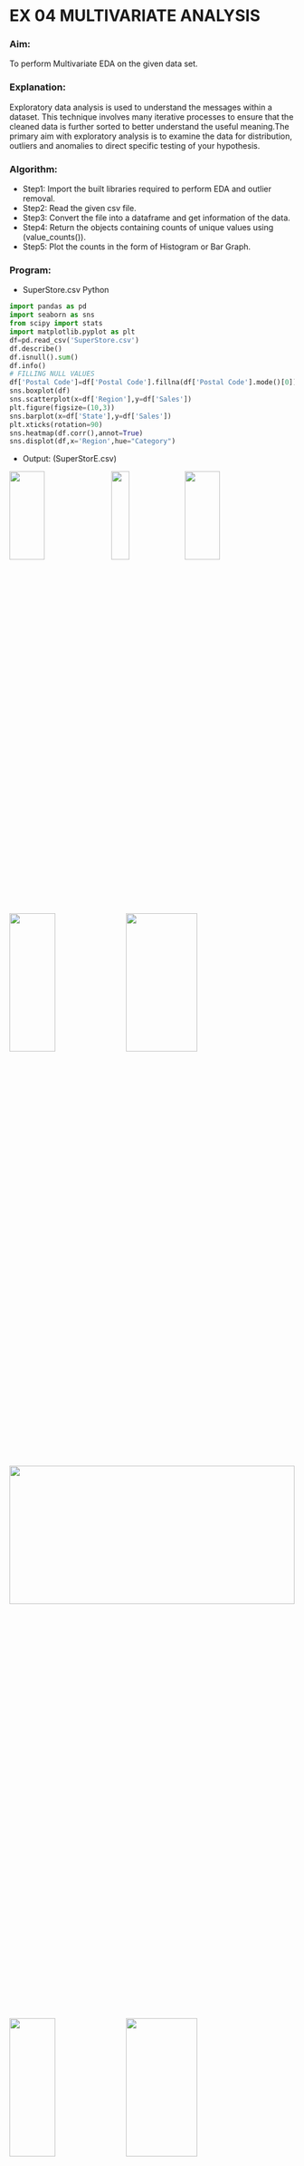 # EX 04 MULTIVARIATE ANALYSIS
### Aim:
To perform Multivariate EDA on the given data set.
### Explanation:
Exploratory data analysis is used to understand the messages within a dataset. This technique involves many iterative processes to ensure that the cleaned data is further sorted to better understand the useful meaning.The primary aim with exploratory analysis is to examine the data for distribution, outliers and anomalies to direct specific testing of your hypothesis.
### Algorithm:
- Step1: Import the built libraries required to perform EDA and outlier removal.
- Step2: Read the given csv file.
- Step3: Convert the file into a dataframe and get information of the data.
- Step4: Return the objects containing counts of unique values using (value_counts()).
- Step5: Plot the counts in the form of Histogram or Bar Graph.



### Program:
- SuperStore.csv
Python
```python
import pandas as pd
import seaborn as sns
from scipy import stats
import matplotlib.pyplot as plt
df=pd.read_csv('SuperStore.csv')
df.describe()
df.isnull().sum()
df.info()
# FILLING NULL VALUES
df['Postal Code']=df['Postal Code'].fillna(df['Postal Code'].mode()[0])
sns.boxplot(df)
sns.scatterplot(x=df['Region'],y=df['Sales'])
plt.figure(figsize=(10,3))
sns.barplot(x=df['State'],y=df['Sales'])
plt.xticks(rotation=90)
sns.heatmap(df.corr(),annot=True)
sns.displot(df,x='Region',hue="Category")
```
- Output: (SuperStorE.csv)
<img height=20% width=35% src="https://github.com/ROHITJAIND/EX-04-MULTIVARIATE-ANALYSIS/assets/118707073/319a4805-b9d3-4a61-9500-10fa72a9ea55">
<img height=20% width=25% src="https://github.com/ROHITJAIND/EX-04-MULTIVARIATE-ANALYSIS/assets/118707073/b5522c34-2e4e-4083-8115-1c57861d9971">
<img height=20% width=35% src="https://github.com/ROHITJAIND/EX-04-MULTIVARIATE-ANALYSIS/assets/118707073/10438e60-a3cc-437a-8aff-26f2820f5b41">

<img height=25% width=40% src="https://github.com/ROHITJAIND/EX-04-MULTIVARIATE-ANALYSIS/assets/118707073/5f012279-55d1-4d88-8ca3-e560607be7f5">
<img height=25% width=50% src="https://github.com/ROHITJAIND/EX-04-MULTIVARIATE-ANALYSIS/assets/118707073/6d913e29-1e8b-4398-8c36-b1a3579fabcb">

<img height=25% width=100% src="https://github.com/ROHITJAIND/EX-04-MULTIVARIATE-ANALYSIS/assets/118707073/10ad78c1-f66b-4e37-8d4a-a0c63366f360">

<img height=25% width=40% src="https://github.com/ROHITJAIND/EX-04-MULTIVARIATE-ANALYSIS/assets/118707073/c7b8247f-c1d5-457c-81d3-57a414d500f2">
<img height=25% width=50% src="https://github.com/ROHITJAIND/EX-04-MULTIVARIATE-ANALYSIS/assets/118707073/f4beff7c-1e30-436e-9827-d285fef2c576">

- Diabetes.csv
Python
```python
import pandas as pd
import seaborn as sns
from scipy import stats
import matplotlib.pyplot as plt
df=pd.read_csv('diabetes.csv')
df.describe()
df.isnull().sum()
# REMOVING OUTLIER
z = np.abs(stats.zscore(df['Glucose']))
df=df[(z<2)]
z = np.abs(stats.zscore(dfc['BloodPressure']))
df=df[(z<2)]
z = np.abs(stats.zscore(dfc['SkinThickness']))
df=df[(z<3)]
z = np.abs(stats.zscore(dfc['BMI']))
df=df[(z<2)]
z = np.abs(stats.zscore(dfc['Insulin']))
df=df[(z<2)]
z = np.abs(stats.zscore(dfc['DiabetesPedigreeFunction']))
df=df[(z<2)]
z = np.abs(stats.zscore(dfc['Age']))
df=df[(z<2)]
z = np.abs(stats.zscore(dfc['Outcome']))
df=df[(z<3)]
sns.boxplot(data=dfc)
plt.xticks(rotation=90)
sns.boxplot(data=dfc)
plt.xticks(rotation=90)
sns.scatterplot(x=df['Glucose'], y=df['BloodPressure'], hue=df['Outcome'])
Age=df.loc[:,["Age","BMI"]]
Age=Age.groupby(by=["Age"]).sum().sort_values(by="BMI")
plt.figure(figsize=(12,5))
plt.xticks(rotation=90)
sns.barplot(x=Age.index,y="BMI",data=Age)
sns.boxplot(x=df['DiabetesPedigreeFunction'],y=df['Insulin'])
sns.displot(df, x="Glucose", hue="Outcome")
df.corr()
sns.heatmap(df.corr(),annot=True)
```
- Output (Diabetes.csv):
<img height=15% width=75% src="https://github.com/ROHITJAIND/EX-04-MULTIVARIATE-ANALYSIS/assets/118707073/9137a168-dab0-4a2e-a2f4-4238173bd287">
<img height=15% width=20% src="https://github.com/ROHITJAIND/EX-04-MULTIVARIATE-ANALYSIS/assets/118707073/fdc366f8-33f2-4874-9af3-d0e12763b9ef">

<img height=25% width=45% src="https://github.com/ROHITJAIND/EX-04-MULTIVARIATE-ANALYSIS/assets/118707073/bc1c32be-0000-47f3-a330-ff838e101f90">
<img height=25% width=45% src="https://github.com/ROHITJAIND/EX-04-MULTIVARIATE-ANALYSIS/assets/118707073/46028ead-2c8c-49fb-b546-ec4a3819e97d">

<img height=25% width=45% src="https://github.com/ROHITJAIND/EX-04-MULTIVARIATE-ANALYSIS/assets/118707073/4369728a-44b6-444c-8acb-d137136ef7a0">
<img height=25% width=45% src="https://github.com/ROHITJAIND/EX-04-MULTIVARIATE-ANALYSIS/assets/118707073/503045a2-d013-42d4-b786-f3dd91af053d">


<img height=25% width=45% src="https://github.com/ROHITJAIND/EX-04-MULTIVARIATE-ANALYSIS/assets/118707073/31dfea60-84a2-4e07-bca4-d2520c65db81">

<img height=25% width=45% src="https://github.com/ROHITJAIND/EX-04-MULTIVARIATE-ANALYSIS/assets/118707073/c17932ac-ff8a-4c2a-865e-c114a80e31c4">
### RESULT:
Thus we have read the given data and performed the multivariate analysis with different types of plots.
